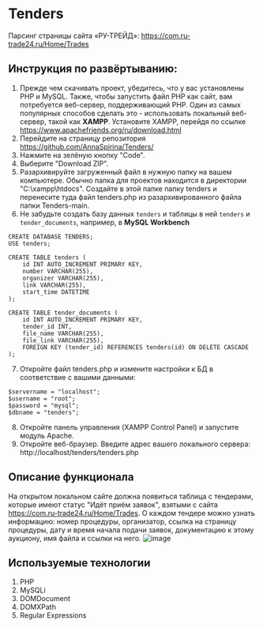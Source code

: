 # Tenders
Парсинг страницы сайта «РУ-ТРЕЙД»: https://com.ru-trade24.ru/Home/Trades
## Инструкция по развёртыванию:
1. Прежде чем скачивать проект, убедитесь, что у вас установлены PHP и MySQL. Также, чтобы запустить файл PHP как сайт, вам потребуется веб-сервер, поддерживающий PHP. Один из самых популярных способов сделать это - использовать локальный веб-сервер, такой как **XAMPP**. Установите XAMPP, перейдя по ссылке https://www.apachefriends.org/ru/download.html
2. Перейдите на страницу репозитория https://github.com/AnnaSpirina/Tenders/
3. Нажмите на зелёную кнопку "Code".
4. Выберите "Download ZIP".
5. Разархивируйте загруженный файл в нужную папку на вашем компьютере. Обычно папка для проектов находится в директории "C:\xampp\htdocs". Создайте в этой папке папку tenders и перенесите туда файл tenders.php из разархивированного файла папки Tenders-main. 
6. Не забудьте создать базу данных `tenders` и таблицы в ней `tenders` и `tender_documents`, например, в **MySQL Workbench**
```
CREATE DATABASE TENDERS;
USE tenders;

CREATE TABLE tenders (
    id INT AUTO_INCREMENT PRIMARY KEY,
    number VARCHAR(255),
    organizer VARCHAR(255),
    link VARCHAR(255),
    start_time DATETIME
);

CREATE TABLE tender_documents (
    id INT AUTO_INCREMENT PRIMARY KEY,
    tender_id INT,
    file_name VARCHAR(255),
    file_link VARCHAR(255),
    FOREIGN KEY (tender_id) REFERENCES tenders(id) ON DELETE CASCADE
);
```
7. Откройте файл tenders.php и измените настройки к БД в соответствие с вашими данными:
```
$servername = "localhost";
$username = "root";
$password = "mysql";
$dbname = "tenders";
```
8. Откройте панель управления (XAMPP Control Panel) и запустите модуль Apache.
9. Откройте веб-браузер. Введите адрес вашего локального сервера: http://localhost/tenders/tenders.php

## Описание функционала
На открытом локальном сайте должна появиться таблица с тендерами, которые имеют статус "Идёт приём заявок", взятыми с сайта https://com.ru-trade24.ru/Home/Trades. О каждом тендере можно узнать информацию: номер процедуры, организатор, ссылка на страницу процедуры, дату и время начала подачи заявок, документацию к этому аукциону, имя файла и ссылки на него.
![image](https://github.com/user-attachments/assets/c0c01c7e-e879-493d-b381-4144d25a1f2e)

## Используемые технологии
1. PHP
2. MySQLi
3. DOMDocument
4. DOMXPath
5. Regular Expressions
